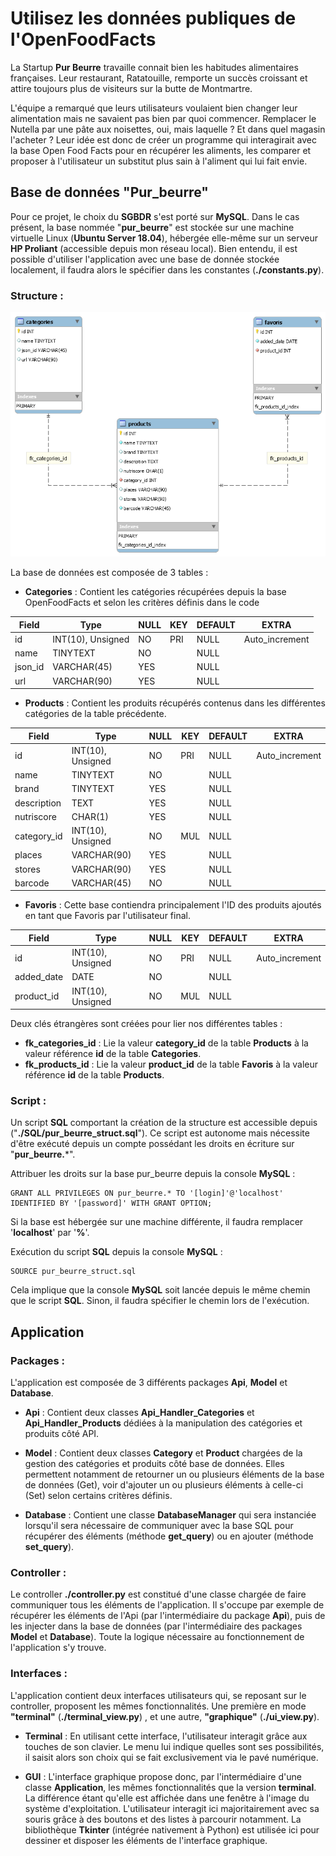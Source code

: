 # Utilisez les données publiques de l'OpenFoodFacts

La Startup **Pur Beurre** travaille connait bien les habitudes alimentaires françaises. Leur restaurant, Ratatouille, remporte un succès croissant et attire toujours plus de visiteurs sur la butte de Montmartre.

L'équipe a remarqué que leurs utilisateurs voulaient bien changer leur alimentation mais ne savaient pas bien par quoi commencer. Remplacer le Nutella par une pâte aux noisettes, oui, mais laquelle ? Et dans quel magasin l'acheter ? Leur idée est donc de créer un programme qui interagirait avec la base Open Food Facts pour en récupérer les aliments, les comparer et proposer à l'utilisateur un substitut plus sain à l'aliment qui lui fait envie.

## Base de données "Pur_beurre"

Pour ce projet, le choix du **SGBDR** s'est porté sur **MySQL**. Dans le cas présent, la base nommée "**pur_beurre**" est stockée sur une machine virtuelle Linux (**Ubuntu Server 18.04**), hébergée elle-même sur un serveur **HP Proliant** (accessible depuis mon réseau local). Bien entendu, il est possible d'utiliser l'application avec une base de donnée stockée localement, il faudra alors le spécifier dans les constantes (**./constants.py**).

### Structure :

![MPD.PNG](https://github.com/Eidocode/OC_Project5/blob/bdd/Ressources/MPD.png)

La base de données est composée de 3 tables : 

 - **Categories** : Contient les catégories récupérées depuis la base OpenFoodFacts et selon les critères définis dans le code

|Field           |Type                   |NULL  | KEY    |DEFAULT |EXTRA          |
|----------------|-----------------------|------|--------|--------|---------------|
|id              |INT(10), Unsigned      |NO    |PRI     |NULL    |Auto_increment |
|name            |TINYTEXT               |NO    |        |NULL    |               |
|json_id         |VARCHAR(45)            |YES   |        |NULL    |               |
|url             |VARCHAR(90)            |YES   |        |NULL    |               |

 - **Products** : Contient les produits récupérés contenus dans les différentes catégories de la table précédente.

|Field           |Type                   |NULL  | KEY    |DEFAULT |EXTRA          |
|----------------|-----------------------|------|--------|--------|---------------|
|id              |INT(10), Unsigned      |NO    |PRI     |NULL    |Auto_increment |
|name            |TINYTEXT               |NO    |        |NULL    |               |
|brand           |TINYTEXT               |YES   |        |NULL    |               |
|description     |TEXT                   |YES   |        |NULL    |               |
|nutriscore      |CHAR(1)                |YES   |        |NULL    |               |
|category_id     |INT(10), Unsigned      |NO    |MUL     |NULL    |               |
|places          |VARCHAR(90)            |YES   |        |NULL    |               |
|stores          |VARCHAR(90)            |YES   |        |NULL    |               |
|barcode         |VARCHAR(45)            |NO    |        |NULL    |               |

 - **Favoris** : Cette base contiendra principalement l'ID des produits ajoutés en tant que Favoris par l'utilisateur final. 

|Field           |Type                   |NULL  | KEY    |DEFAULT |EXTRA          |
|----------------|-----------------------|------|--------|--------|---------------|
|id              |INT(10), Unsigned      |NO    |PRI     |NULL    |Auto_increment |
|added_date      |DATE                   |NO    |        |NULL    |               |
|product_id      |INT(10), Unsigned      |NO    |MUL     |NULL    |               |

Deux clés étrangères sont créées pour lier nos différentes tables : 

 - **fk_categories_id** :  Lie la valeur **category_id** de la table **Products** à la valeur référence **id** de la table **Categories**.
 - **fk_products_id** :  Lie la valeur **product_id** de la table **Favoris** à la valeur référence **id** de la table **Products**.

### Script :

Un script **SQL** comportant la création de la structure est accessible depuis ("**./SQL/pur_beurre_struct.sql**"). Ce script est autonome mais nécessite d'être exécuté depuis un compte possédant les droits en écriture sur "**pur_beurre.***".

Attribuer les droits sur la base pur_beurre depuis la console **MySQL** : 

    GRANT ALL PRIVILEGES ON pur_beurre.* TO '[login]'@'localhost' IDENTIFIED BY '[password]' WITH GRANT OPTION;
Si la base est hébergée sur une machine différente, il faudra remplacer '**localhost**' par '**%**'.

Exécution du script **SQL** depuis la console **MySQL** :

    SOURCE pur_beurre_struct.sql

Cela implique que la console **MySQL** soit lancée depuis le même chemin que le script **SQL**. Sinon, il faudra spécifier le chemin lors de l'exécution.


## Application

### Packages :

L'application est composée de 3 différents packages **Api**, **Model** et **Database**.

- **Api** :  Contient deux classes **Api_Handler_Categories** et **Api_Handler_Products** dédiées à la manipulation des catégories et produits  côté API.

- **Model** :  Contient deux classes **Category** et **Product** chargées de la gestion des catégories et produits côté base de données. Elles permettent notamment de retourner un ou plusieurs éléments de la base de données (Get), voir d'ajouter un ou plusieurs éléments à celle-ci (Set) selon certains critères définis.

- **Database** :  Contient une classe **DatabaseManager** qui sera instanciée lorsqu'il sera nécessaire de communiquer avec la base SQL pour récupérer des éléments (méthode **get_query**) ou en ajouter (méthode **set_query**).


### Controller : 

Le controller **./controller.py** est constitué d'une classe chargée de faire communiquer tous les éléments de l'application. Il s'occupe par exemple de récupérer les éléments de l'Api (par l'intermédiaire du package **Api**), puis de les injecter dans la base de données (par l'intermédiaire des packages **Model** et **Database**). Toute la logique nécessaire au fonctionnement de l'application s'y trouve.


### Interfaces : 

L'application contient deux interfaces utilisateurs qui, se reposant sur le controller, proposent les mêmes fonctionnalités. Une première en mode **"terminal"** (**./terminal_view.py**) , et une autre, **"graphique"** (**./ui_view.py**).

- **Terminal** :  En utilisant cette interface, l'utilisateur interagit grâce aux touches de son clavier. Le menu lui indique quelles sont ses possibilités, il saisit alors son choix qui se fait exclusivement via le pavé numérique.

- **GUI** : L'interface graphique propose donc, par l'intermédiaire d'une classe **Application**,  les mêmes fonctionnalités que la version **terminal**. La différence étant qu'elle est affichée dans une fenêtre à l'image du système d'exploitation. L'utilisateur interagit ici majoritairement avec sa souris grâce à des boutons et des listes à parcourir notamment. La bibliothèque **Tkinter** (intégrée nativement à Python) est utilisée ici pour dessiner et disposer les éléments de l'interface graphique.  


